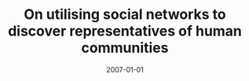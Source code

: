 ---
# Documentation: https://wowchemy.com/docs/managing-content/

title: On utilising social networks to discover representatives of human communities
subtitle: ''
summary: ''
authors:
- kazienko
- Katarzyna Musiał
tags: []
categories: []
date: '2007-01-01'
lastmod: 2022-10-07T05:49:01Z
featured: false
draft: false

# Featured image
# To use, add an image named `featured.jpg/png` to your page's folder.
# Focal points: Smart, Center, TopLeft, Top, TopRight, Left, Right, BottomLeft, Bottom, BottomRight.
image:
  caption: ''
  focal_point: ''
  preview_only: false

# Projects (optional).
#   Associate this post with one or more of your projects.
#   Simply enter your project's folder or file name without extension.
#   E.g. `projects = ["internal-project"]` references `content/project/deep-learning/index.md`.
#   Otherwise, set `projects = []`.
projects: []
publishDate: '2022-10-07T05:49:00.445203Z'
publication_types:
- '2'
abstract: ''
publication: '*International Journal of Intelligent Information and Database Systems*'
---